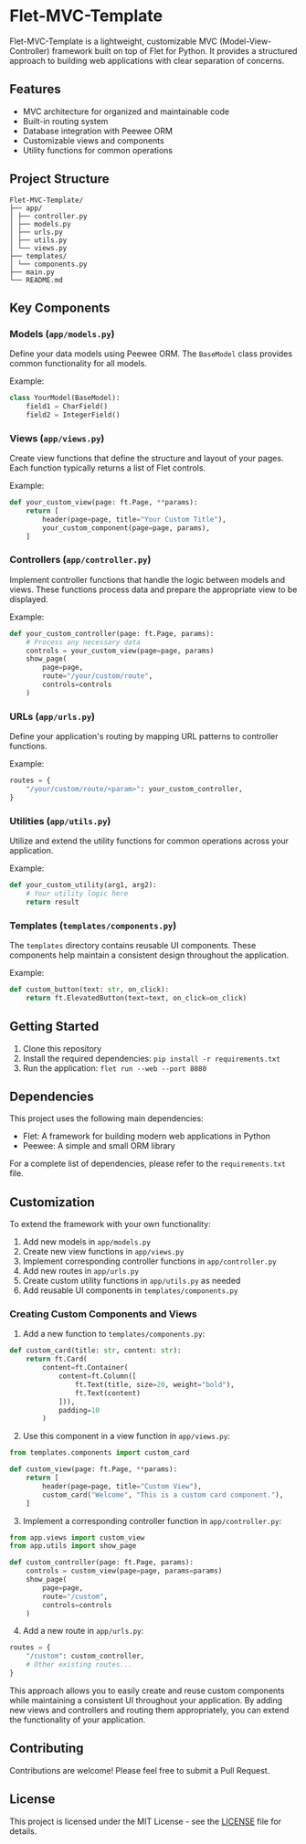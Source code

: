 # Flet-MVC-Template

Flet-MVC-Template is a lightweight, customizable MVC (Model-View-Controller) framework built on top of Flet for Python. It provides a structured approach to building web applications with clear separation of concerns.

## Features

- MVC architecture for organized and maintainable code
- Built-in routing system
- Database integration with Peewee ORM
- Customizable views and components
- Utility functions for common operations

## Project Structure
```
Flet-MVC-Template/
├── app/
│ ├── controller.py
│ ├── models.py
│ ├── urls.py
│ ├── utils.py
│ └── views.py
├── templates/
│ └── components.py
├── main.py
└── README.md
```

## Key Components

### Models (`app/models.py`)

Define your data models using Peewee ORM. The `BaseModel` class provides common functionality for all models.

Example:

```python
class YourModel(BaseModel):
    field1 = CharField()
    field2 = IntegerField()
```

### Views (`app/views.py`)

Create view functions that define the structure and layout of your pages. Each function typically returns a list of Flet controls.

Example:

```python
def your_custom_view(page: ft.Page, **params):
    return [
        header(page=page, title="Your Custom Title"),
        your_custom_component(page=page, params),
    ]
```

### Controllers (`app/controller.py`)

Implement controller functions that handle the logic between models and views. These functions process data and prepare the appropriate view to be displayed.

Example:

```python
def your_custom_controller(page: ft.Page, params):
    # Process any necessary data
    controls = your_custom_view(page=page, params)
    show_page(
        page=page,
        route="/your/custom/route",
        controls=controls
    )
```

### URLs (`app/urls.py`)

Define your application's routing by mapping URL patterns to controller functions.

Example:

```python
routes = {
    "/your/custom/route/<param>": your_custom_controller,
}
```

### Utilities (`app/utils.py`)

Utilize and extend the utility functions for common operations across your application.

Example:

```python
def your_custom_utility(arg1, arg2):
    # Your utility logic here
    return result
```

### Templates (`templates/components.py`)

The `templates` directory contains reusable UI components. These components help maintain a consistent design throughout the application.

Example:

```python
def custom_button(text: str, on_click):
    return ft.ElevatedButton(text=text, on_click=on_click)
```

## Getting Started

1. Clone this repository
2. Install the required dependencies: `pip install -r requirements.txt`
3. Run the application: `flet run --web --port 8080`

## Dependencies

This project uses the following main dependencies:

- Flet: A framework for building modern web applications in Python
- Peewee: A simple and small ORM library

For a complete list of dependencies, please refer to the `requirements.txt` file.

## Customization

To extend the framework with your own functionality:

1. Add new models in `app/models.py`
2. Create new view functions in `app/views.py`
3. Implement corresponding controller functions in `app/controller.py`
4. Add new routes in `app/urls.py`
5. Create custom utility functions in `app/utils.py` as needed
6. Add reusable UI components in `templates/components.py`

### Creating Custom Components and Views

1. Add a new function to `templates/components.py`:

```python
def custom_card(title: str, content: str):
    return ft.Card(
        content=ft.Container(
            content=ft.Column([
                ft.Text(title, size=20, weight="bold"),
                ft.Text(content)
            ])),
            padding=10
        )
```

2. Use this component in a view function in `app/views.py`:

```python
from templates.components import custom_card

def custom_view(page: ft.Page, **params):
    return [
        header(page=page, title="Custom View"),
        custom_card("Welcome", "This is a custom card component."),
    ]
```

3. Implement a corresponding controller function in `app/controller.py`:

```python
from app.views import custom_view
from app.utils import show_page

def custom_controller(page: ft.Page, params):
    controls = custom_view(page=page, params=params)
    show_page(
        page=page,
        route="/custom",
        controls=controls
    )
```


4. Add a new route in `app/urls.py`:

```python
routes = {
    "/custom": custom_controller,
    # Other existing routes...
}
```

This approach allows you to easily create and reuse custom components while maintaining a consistent UI throughout your application. By adding new views and controllers and routing them appropriately, you can extend the functionality of your application.


## Contributing

Contributions are welcome! Please feel free to submit a Pull Request.

## License

This project is licensed under the MIT License - see the [LICENSE](LICENSE) file for details.